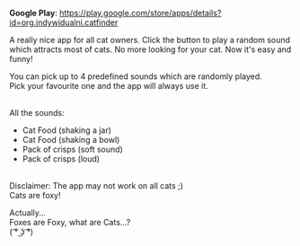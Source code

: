<b>Google Play</b>:  https://play.google.com/store/apps/details?id=org.indywidualni.catfinder

A really nice app for all cat owners. Click the button to play a random sound which attracts most of cats. 
No more looking for your cat. Now it's easy and funny!

You can pick up to 4 predefined sounds which are randomly played.<br />
Pick your favourite one and the app will always use it.

<br />
All the sounds:

* Cat Food (shaking a jar)
* Cat Food (shaking a bowl)
* Pack of crisps (soft sound)
* Pack of crisps (loud)

<br />
Disclaimer:  The app may not work on all cats ;)<br />
Cats are foxy!

Actually... <br />
Foxes are Foxy, what are Cats...?<br />
( ͡° ͜ʖ ͡°)
